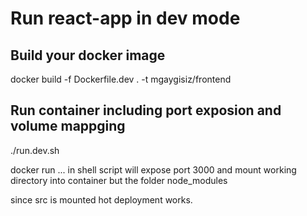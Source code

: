 # Run react-app in dev mode  

## Build your docker image
docker build -f Dockerfile.dev . -t mgaygisiz/frontend

## Run container including port exposion and volume mappging
./run.dev.sh

docker run ... in shell script will expose port 3000 and mount 
working directory into container but the folder node_modules

since src is mounted hot deployment works.